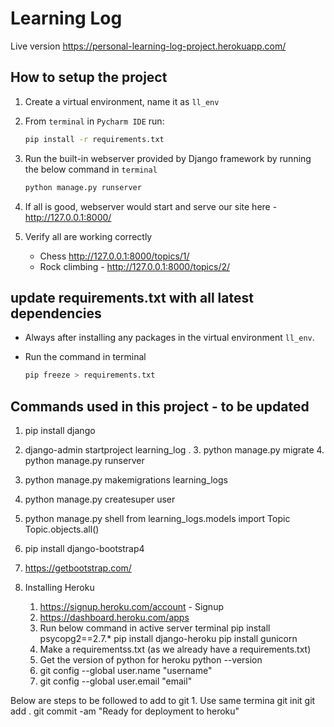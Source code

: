 # Learning Log 

Live version <https://personal-learning-log-project.herokuapp.com/>

## How to setup the project

1. Create a virtual environment, name it as  `ll_env`

2. From `terminal` in `Pycharm IDE` run:
    ```bash
    pip install -r requirements.txt
    ```

3. Run the built-in webserver provided by Django framework by running the below command in `terminal`

    ```bash
    python manage.py runserver
    ```    
4. If all is good, webserver would start and serve our site here - <http://127.0.0.1:8000/>

5. Verify all are working correctly
    * Chess <http://127.0.0.1:8000/topics/1/>
    * Rock climbing - <http://127.0.0.1:8000/topics/2/>
    
## update requirements.txt with all latest dependencies

* Always after installing any packages in the virtual environment `ll_env`.
* Run the command in terminal

    ```bash
    pip freeze > requirements.txt
    ```
## Commands used in this project - to be updated

1. pip install django
2. django-admin startproject learning_log .
    3. python manage.py migrate
    4. python manage.py runserver
5. python manage.py makemigrations learning_logs
6. python manage.py createsuper user
7. python manage.py shell
    from learning_logs.models import Topic
    Topic.objects.all()

   
9. pip install django-bootstrap4    
10. https://getbootstrap.com/   

11. Installing Heroku
    1. https://signup.heroku.com/account - Signup
    2. https://dashboard.heroku.com/apps
    3. Run below command in active server terminal
        pip install psycopg2==2.7.*
        pip install django-heroku
        pip install gunicorn
    4. Make a requirementss.txt (as we already have a requirements.txt)
    5. Get the version of python for heroku
        python --version
    6. git config --global user.name "username"
    7. git config --global user.email "email"
    
Below are steps to be followed to add to git
    1. Use same termina
        git init
        git add .
        git commit -am "Ready for deployment to heroku"

        


    

  
